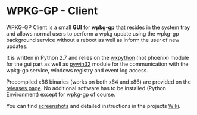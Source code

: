 # WPKG-GP - Client
WPKG-GP Client is a small **GUI** for **wpkg-gp** that resides in the system tray and allows normal users to perform a wpkg 
update using the wpkg-gp background service without a reboot as well as inform the user of new updates.

It is written in Python 2.7 and relies on the [wxpython](https://wxpython.org/) (not phoenix) module for the gui part as well as [pywin32](https://sourceforge.net/projects/pywin32/) module for 
the communication with the wpkg-gp service, windows registry and event log access.

Precompiled x86 binaries (works on both x64 and x86) are provided on the [releases page](https://github.com/sonicnkt/wpkg-gp-client/releases).
No additional software has to be installed (Python Environment) except for wpkg-gp of course.

You can find [screenshots](https://github.com/sonicnkt/wpkg-gp-client/wiki/Installation-and-Usage#usage) and detailed instructions in the projects [Wiki](https://github.com/sonicnkt/wpkg-gp-client/wiki).